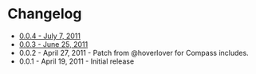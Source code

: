 # Changelog

* [0.0.4 - July 7,
2011](https://github.com/pengwynn/compass_formalize/compare/v0.0.3...v0.0.4)
* [0.0.3 - June  25,
2011](https://github.com/pengwynn/compass_formalize/compare/v0.0.2...v0.0.3)
* 0.0.2 - April 27, 2011 - Patch from @hoverlover for Compass includes.
* 0.0.1 - April 19, 2011 - Initial release





